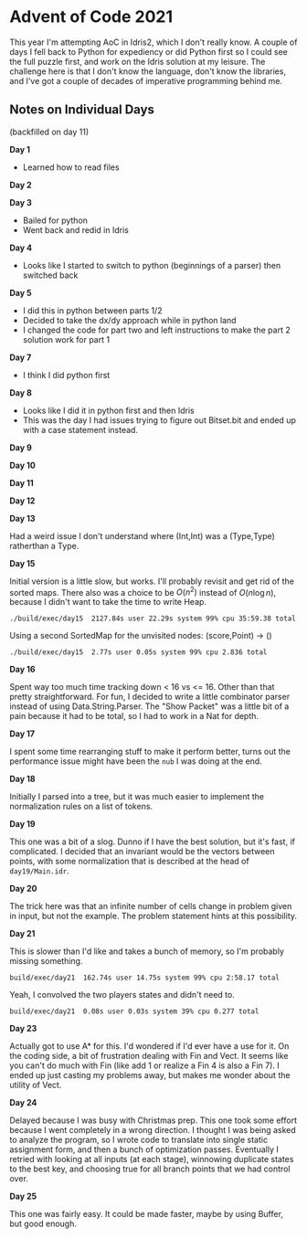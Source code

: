 
# Advent of Code 2021

This year I'm attempting AoC in Idris2, which I don't really know. A couple of days I fell back to Python for expediency or did Python first so I could see the full puzzle first, and work on the Idris solution at my leisure. The challenge here is that I don't know the language, don't know the libraries, and I've got a couple of decades of imperative programming behind me. 



## Notes on Individual Days

(backfilled on day 11)

**Day 1**

- Learned how to read files

**Day 2**

**Day 3**

- Bailed for python
- Went back and redid in Idris

**Day 4**

- Looks like I started to switch to python (beginnings of a parser) then switched back

**Day 5**

- I did this in python between parts 1/2
- Decided to take the dx/dy approach while in python land
- I changed the code for part two and left instructions to make the part 2 solution work for part 1

**Day 7**

- I think I did python first

**Day 8**

- Looks like I did it in python first and then Idris
- This was the day I had issues trying to figure out Bitset.bit and ended up with a case statement instead.

**Day 9**

**Day 10**

**Day 11**

**Day 12**

**Day 13**

Had a weird issue I don't understand where (Int,Int) was a (Type,Type) ratherthan a Type.

**Day 15**

Initial version is a little slow, but works. I'll probably revisit and get rid of the sorted maps.  There also was
a choice to be $O(n^2)$ instead of $O(n \log n)$, because I didn't want to take the time to write Heap.

    ./build/exec/day15  2127.84s user 22.29s system 99% cpu 35:59.38 total

Using a second SortedMap for the unvisited nodes: (score,Point) -> ()

    ./build/exec/day15  2.77s user 0.05s system 99% cpu 2.836 total

**Day 16**

Spent way too much time tracking down < 16 vs <= 16. Other than that pretty straightforward.  For fun, I decided to write a little combinator parser instead of using Data.String.Parser.  The "Show Packet" was a little bit of a pain because it had to be total, so I had to work in a Nat for depth.

**Day 17**

I spent some time rearranging stuff to make it perform better, turns out the performance issue might have been the `nub` I was doing at the end. 

**Day 18**

Initially I parsed into a tree, but it was much easier to implement the normalization rules on a list of tokens.

**Day 19**

This one was a bit of a slog. Dunno if I have the best solution, but it's fast, if complicated. I decided that an invariant would be the vectors between points, with some normalization that is described at the head of `day19/Main.idr`.

**Day 20**

The trick here was that an infinite number of cells change in problem given in input, but not the example.  The problem statement hints at this possibility.

**Day 21**

This is slower than I'd like and takes a bunch of memory, so I'm probably missing something.

    build/exec/day21  162.74s user 14.75s system 99% cpu 2:58.17 total

Yeah, I convolved the two players states and didn't need to.

    build/exec/day21  0.08s user 0.03s system 39% cpu 0.277 total

**Day 23**

Actually got to use A* for this. I'd wondered if I'd ever have a use for it. On the coding side, a bit of frustration dealing with Fin and Vect. It seems like you can't do much with Fin (like add 1 or realize a Fin 4 is also a Fin 7).  I ended up just casting my problems away, but makes me wonder about the utility of Vect.

**Day 24**

Delayed because I was busy with Christmas prep.  This one took some effort because I went completely in a wrong direction.  I thought I was being asked to analyze the program, so I wrote code to translate into single static assignment form, and then a bunch of optimization passes. Eventually I retried with looking at all inputs (at each stage), winnowing duplicate states to the best key, and choosing true for all branch points that we had control over.

**Day 25**

This one was fairly easy.  It could be made faster, maybe by using Buffer, but good enough.
